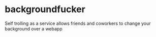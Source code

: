 # backgroundfucker
Self trolling as a service allows friends and coworkers to change your background over a webapp

